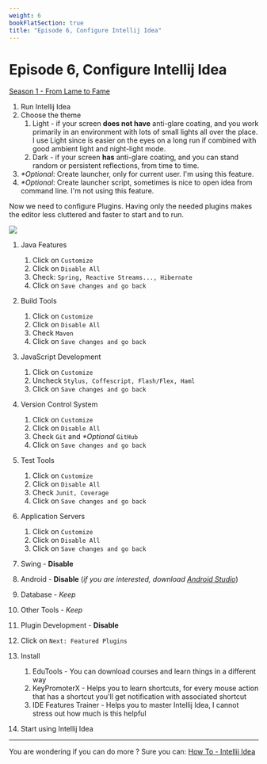 ```yaml
---
weight: 6
bookFlatSection: true
title: "Episode 6, Configure Intellij Idea"
---
```


# Episode 6, Configure Intellij Idea

[Season 1 - From Lame to Fame](/docs/java/season_1/)

1. Run Intellij Idea
1. Choose the theme
    1. Light - if your screen **does not have** anti-glare coating, and you work primarily in an environment with lots of small lights all over the place. I use Light since is easier on the eyes on a long run if combined with good ambient light and night-light mode.
    1. Dark - if your screen **has** anti-glare coating, and you can stand random or persistent reflections, from time to time.
1. _*Optional_: Create launcher, only for current user. I'm using this feature.
1. _*Optional_: Create launcher script, sometimes is nice to open idea from command line. I'm not using this feature.

Now we need to configure Plugins. Having only the needed plugins makes the editor less cluttered and faster to start and to run.

![](/java/season1/gearup.gif) 

1. Java Features
    1. Click on `Customize`
    1. Click on `Disable All`
    1. Check: `Spring, Reactive Streams..., Hibernate`
    1. Click on `Save changes and go back`
    
1. Build Tools
    1. Click on `Customize`
    1. Click on `Disable All`
    1. Check `Maven`
    1. Click on `Save changes and go back`

1. JavaScript Development
    1. Click on `Customize`
    1. Uncheck `Stylus, Coffescript, Flash/Flex, Haml`
    1. Click on `Save changes and go back`

1. Version Control System
    1. Click on `Customize`
    1. Click on `Disable All`
    1. Check `Git` and _*Optional_ `GitHub`
    1. Click on `Save changes and go back`

1. Test Tools
    1. Click on `Customize`
    1. Click on `Disable All`
    1. Check `Junit, Coverage`
    1. Click on `Save changes and go back`
    
1. Application Servers
    1. Click on `Customize`
    1. Click on `Disable All`
    1. Click on `Save changes and go back`
    
1. Swing - **Disable**
1. Android - **Disable** (_if you are interested, download [Android Studio](https://developer.android.com/studio)_)
1. Database - _Keep_
1. Other Tools - _Keep_
1. Plugin Development - **Disable**
1. Click on `Next: Featured Plugins`
1. Install
    1. EduTools - You can download courses and learn things in a different way
    1. KeyPromoterX - Helps you to learn shortcuts, for every mouse action that has a shortcut you'll get notification with associated shortcut
    1. IDE Features Trainer - Helps you to master Intellij Idea, I cannot stress out how much is this helpful
1. Start using Intellij Idea

---

You are wondering if you can do more ? Sure you can: [How To - Intellij Idea](/docs/how_tos/003_intellij_idea_introduction/)